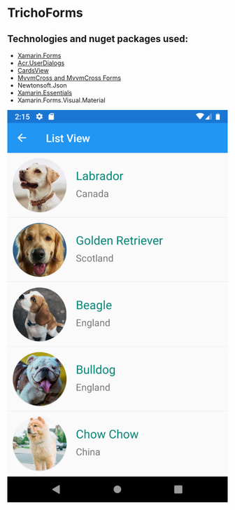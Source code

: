# TrichoForms

## Technologies and nuget packages used:
* [Xamarin.Forms](https://github.com/xamarin/Xamarin.Forms)
* [Acr.UserDialogs](https://github.com/aritchie/userdialogs)
* [CardsView](https://github.com/AndreiMisiukevich/CardView)
* [MvvmCross and MvvmCross Forms](https://www.mvvmcross.com/)
* Newtonsoft.Json
* [Xamarin.Essentials](https://github.com/xamarin/Essentials)
* Xamarin.Forms.Visual.Material

![screen](Files/screenshot.png "Screenshot from application")
